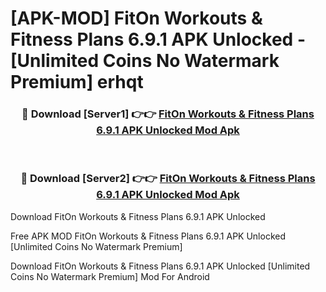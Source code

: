 # [APK-MOD] FitOn Workouts & Fitness Plans 6.9.1 APK Unlocked - [Unlimited Coins No Watermark Premium] erhqt



<div align="center">
<h3>🔴 Download [Server1] 👉👉 <a href="https://momento.my/?title=FitOn_Workouts_&_Fitness_Plans_6.9.1_APK_Unlocked">FitOn Workouts & Fitness Plans 6.9.1 APK Unlocked Mod Apk</a></h3><br>

<h3>🔴 Download [Server2] 👉👉 <a href="https://momento.my/?title=FitOn_Workouts_&_Fitness_Plans_6.9.1_APK_Unlocked">FitOn Workouts & Fitness Plans 6.9.1 APK Unlocked Mod Apk</a></h3>
</div>



Download FitOn Workouts & Fitness Plans 6.9.1 APK Unlocked 

Free APK MOD FitOn Workouts & Fitness Plans 6.9.1 APK Unlocked [Unlimited Coins No Watermark Premium]

Download FitOn Workouts & Fitness Plans 6.9.1 APK Unlocked [Unlimited Coins No Watermark Premium] Mod For Android
